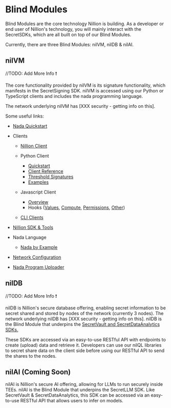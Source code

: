 # Blind Modules

Blind Modules are the core technology Nillion is building. As a developer or end user of Nillion's technology, you will mainly interact with the SecretSDKs, which are all built on top of our Blind Modules.

Currently, there are three Blind Modules: nilVM, nilDB & nilAI.

## nilVM

//TODO: Add More Info ❗️

The core functionality provided by nilVM is its signature functionality, which manifests in the SecretSigning SDK. nilVM is accessed using our Python or TypeScript clients and includes the nada programming language.

The network underlying nilVM has [XXX security - getting info on this].

Some useful links:

- [Nada Quickstart](../quickstart-old)
- Clients

  - [Nillion Client](../nillion-client)
  - Python Client
    - [Quickstart](../python-quickstart.md)
    - [Client Reference](../python-client-reference.md)
    - [Threshold Signatures](../threshold-signatures.md)
    - [Examples](https://github.com/NillionNetwork/python-examples/tree/main/examples_and_tutorials)
  - Javascript Client

    - [Overview](../js-client)
    - Hooks ([Values](../js-client-hooks-values), [Compute](../js-client-hooks-compute), [Permissions](../js-client-hooks-permissions), [Other](../js-client-hooks-other))

  - [CLI Clients](../nillion)

- [Nillion SDK & Tools](../nillion-sdk-and-tools)
- Nada Language
  - [Nada by Example](../nada-by-example)
- [Network Configuration](../network-configuration)
- [Nada Program Uploader](https://nada-program-uploader.vercel.app/)

## nilDB

//TODO: Add More Info ❗️

nilDB is Nillion's secure database offering, enabling secret information to be secret shared and stored by nodes of the network (currently 3 nodes). The network underlying nilDB has [XXX security - getting info on this].
nilDB is the Blind Module that underpins the [SecretVault and SecretDataAnalytics SDKs.](./secretVault-secretDataAnalytics/overview.md)

These SDKs are accessed via an easy-to-use RESTful API with endpoints to create (upload) data and retrieve it. Developers can use our nilQL libraries to secret share data on the client side before using our RESTful API to send the shares to the nodes.

## nilAI (Coming Soon)

nilAI is Nillion's secure AI offering, allowing for LLMs to run securely inside TEEs. nilAI is the Blind Module that underpins the SecretLLM SDK. Like SecretVault & SecretDataAnalytics, this SDK can be accessed via an easy-to-use RESTful API that allows users to infer on models.
